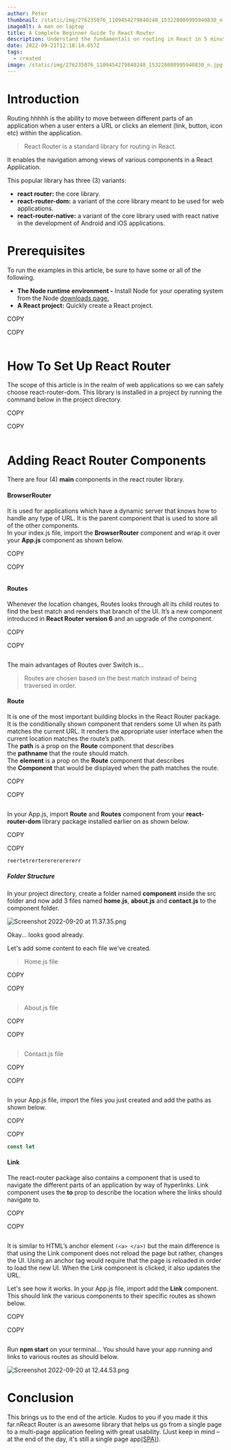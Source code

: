 ```yaml
---
author: Peter
thumbnail: /static/img/276235076_1109454279840248_153228080995940830_n.jpg
imageAlt: A man on laptop
title: A Complete Beginner Guide To React Router
description: Understand the fundamentals on routing in React in 5 minutes.
date: 2022-09-21T12:18:14.657Z
tags:
  - created
image: /static/img/276235076_1109454279840248_153228080995940830_n.jpg
---
```

# Introduction

Routing hhhhh is the ability to move between different parts of an application when a user enters a URL or clicks an element (link, button, icon etc) within the application.

> React Router is a standard library for routing in React.

It enables the navigation among views of various components in a React Application.

This popular library has three (3) variants:

* **react router:** the core library.
* **react-router-dom:** a variant of the core library meant to be used for web applications.
* **react-router-native:** a variant of the core library used with react native in the development of Android and iOS applications.

# [](https://paulkeno.hashnode.dev/a-complete-beginner-guide-to-react-router#heading-prerequisites "Permalink")Prerequisites

To run the examples in this article, be sure to have some or all of the following.

* **The Node runtime environment -** Install Node for your operating system from the Node [downloads page.](https://nodejs.org/en/download/)
* **A React project:** Quickly create a React project.

COPY

COPY

```

```

# [](https://paulkeno.hashnode.dev/a-complete-beginner-guide-to-react-router#heading-how-to-set-up-react-router "Permalink")How To Set Up React Router

The scope of this article is in the realm of web applications so we can safely choose react-router-dom. This library is installed in a project by running the command below in the project directory.

COPY

COPY

```

```

# [](https://paulkeno.hashnode.dev/a-complete-beginner-guide-to-react-router#heading-adding-react-router-components "Permalink")Adding React Router Components

There are four (4) **main** components in the react router library.

#### [](https://paulkeno.hashnode.dev/a-complete-beginner-guide-to-react-router#heading-browserrouter "Permalink")BrowserRouter

It is used for applications which have a dynamic server that knows how to handle any type of URL. It is the parent component that is used to store all of the other components.\
In your index.js file, import the **BrowserRouter** component and wrap it over your **App.js** component as shown below.

COPY

COPY

```

```

#### [](https://paulkeno.hashnode.dev/a-complete-beginner-guide-to-react-router#heading-routes "Permalink")Routes

Whenever the location changes, Routes looks through all its child routes to find the best match and renders that branch of the UI. It’s a new component introduced in **React Router version 6** and an upgrade of the component.

COPY

COPY

```

```

The main advantages of Routes over Switch is...

> Routes are chosen based on the best match instead of being traversed in order.

#### [](https://paulkeno.hashnode.dev/a-complete-beginner-guide-to-react-router#heading-route "Permalink")Route

It is one of the most important building blocks in the React Router package. It is the conditionally shown component that renders some UI when its path matches the current URL. It renders the appropriate user interface when the current location matches the route’s path.\
The **path** is a prop on the **Route** component that describes the **pathname** that the route should match.\
The **element** is a prop on the **Route** component that describes the **Component** that would be displayed when the path matches the route.

COPY

COPY

```

```

In your App.js, import **Route** and **Routes** component from your **react-router-dom** library package installed earlier on as shown below.

COPY

COPY

```
reertetrertererererererr
```

##### [](https://paulkeno.hashnode.dev/a-complete-beginner-guide-to-react-router#heading-folder-structure "Permalink")Folder Structure

In your project directory, create a folder named **component** inside the src folder and now add 3 files named **home.js**, **about.js** and **contact.js** to the component folder.

![Screenshot 2022-09-20 at 11.37.35.png](https://cdn.hashnode.com/res/hashnode/image/upload/v1663671876107/fjg93lmfH.png?auto=compress,format&format=webp)

Okay... looks good already.

Let's add some content to each file we've created.

> Home.js file

COPY

COPY

```

```

> About.js file

COPY

COPY

```

```

> Contact.js file

COPY

COPY

```

```

In your App.js file, import the files you just created and add the paths as shown below.

COPY

COPY

```javascript
const let
```

#### [](https://paulkeno.hashnode.dev/a-complete-beginner-guide-to-react-router#heading-link "Permalink")Link

The react-router package also contains a component that is used to navigate the different parts of an application by way of hyperlinks. Link component uses the **to** prop to describe the location where the links should navigate to.

COPY

COPY

```

```

It is similar to HTML’s anchor element `(<a> </a>)` but the main difference is that using the Link component does not reload the page but rather, changes the UI. Using an anchor tag would require that the page is reloaded in order to load the new UI. When the Link component is clicked, it also updates the URL.

Let's see how it works. In your App.js file, import add the **Link** component. This should link the various components to their specific routes as shown below.

COPY

COPY

```

```

Run **npm start** on your terminal... You should have your app running and links to various routes as should below.

![Screenshot 2022-09-20 at 12.44.53.png](/static/img/276235076_1109454279840248_153228080995940830_n.jpg "peter")

# [](https://paulkeno.hashnode.dev/a-complete-beginner-guide-to-react-router#heading-conclusion "Permalink")Conclusion

This brings us to the end of the article. Kudos to you if you made it this far.nReact Router is an awesome library that helps us go from a single page to a multi-page application feeling with great usability. (Just keep in mind – at the end of the day, it's still a single page app[(SPA)](https://developer.mozilla.org/en-US/docs/Glossary/SPA)).